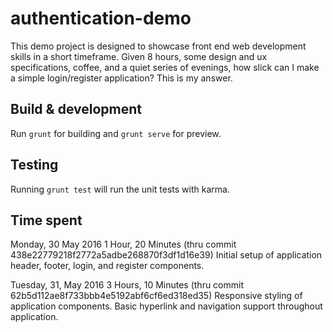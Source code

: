 # authentication-demo

This demo project is designed to showcase front end web development skills in a short timeframe. Given 8 hours, some design and ux specifications, coffee, and a quiet series of evenings, how slick can I make a simple login/register application? This is my answer.

## Build & development

Run `grunt` for building and `grunt serve` for preview.

## Testing

Running `grunt test` will run the unit tests with karma.

## Time spent

Monday, 30 May 2016
1 Hour, 20 Minutes 
(thru commit 438e22779218f2772a5adbe268870f3df1d16e39)
Initial setup of application header, footer, login, and register components.

Tuesday, 31, May 2016
3 Hours, 10 Minutes
(thru commit 62b5d112ae8f733bbb4e5192abf6cf6ed318ed35)
Responsive styling of application components. Basic hyperlink and navigation support throughout application.